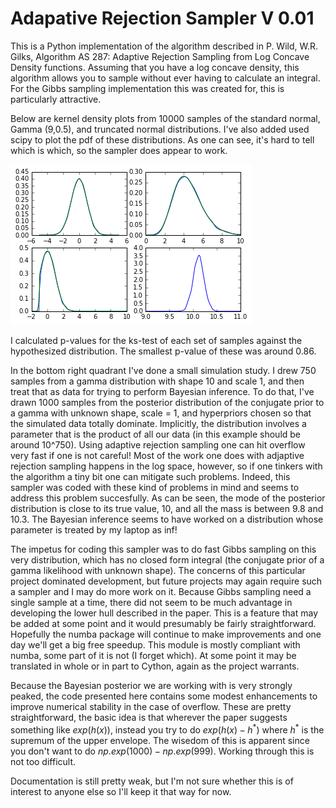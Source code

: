 # Adapative Rejection Sampler V 0.01

This is a Python implementation of the algorithm described in P. Wild, W.R. Gilks, Algorithm AS 287: Adaptive Rejection Sampling from Log Concave Density functions. Assuming that you have a log concave density, this algorithm allows you to sample without ever having to calculate an integral.  For the Gibbs sampling implementation this was created for, this is particularly attractive.

Below are kernel density plots from 10000 samples of the standard normal, Gamma (9,0.5), and truncated normal distributions.  I've also added used scipy to plot the pdf of these distributions.  As one can see, it's hard to tell which is which, so the sampler does appear to work.  

![alt text](https://github.com/libgober/ARS/blob/master/KDEplots1.png "KDE plots")

I calculated p-values for the ks-test of each set of samples against the hypothesized distribution. The smallest p-value of these was around 0.86.


In the bottom right quadrant I've done a small simulation study.  I drew 750 samples from a gamma distribution with shape 10 and scale 1, and then treat that as data for trying to perform Bayesian inference.  To do that, I've drawn 1000 samples from the posterior distribution of the conjugate prior to a gamma with unknown shape, scale = 1, and hyperpriors chosen so that the simulated data totally dominate. Implicitly, the distribution involves a parameter that is the product of all our data (in this example should be around 10^750). Using adaptive rejection sampling one can hit overflow very fast if one is not careful!  Most of the work one does with adjaptive rejection sampling happens in the log space, however, so if one tinkers with the algorithm a tiny bit one can mitigate such problems.  Indeed, this sampler was coded with these kind of problems in mind and seems to address this problem succesfully. As can be seen, the mode of the posterior distribution is close to its true value, 10, and all the mass is between 9.8 and 10.3. The Bayesian inference seems to have worked on a distribution whose parameter is treated by my laptop as inf!

The impetus for coding this sampler was to do fast Gibbs sampling on this very distribution, which has no closed form integral (the conjugate prior of a gamma likelihood with unknown shape). The concerns of this particular project dominated development, but future projects may again require such a sampler and I may do more work on it. Because Gibbs sampling need a single sample at a time, there did not seem to be much advantage in developing the lower hull described in the paper.  This is a feature that may be added at some point and it would presumably be fairly straightforward.  Hopefully the numba package will continue to make improvements and one day we'll get a big free speedup.  This module is mostly compliant with numba, some part of it is not (I forget which). At some point it may be translated in whole or in part to Cython, again as the project warrants.

Because the Bayesian posterior we are working with is very strongly peaked, the code presented here contains some modest enhancements to improve numerical stability in the case of overflow.  These are pretty straightforward, the basic idea is that wherever the paper suggests something like $exp(h(x))$, instead you try to do $exp(h(x)-h^*)$ where $h^*$ is the supremum of the upper envelope. The wisedom of this is apparent since you don't want to do $np.exp(1000) - np.exp(999)$. Working through this is not too difficult. 

Documentation is still pretty weak, but I'm not sure whether this is of interest to anyone else so I'll keep it that way for now.


